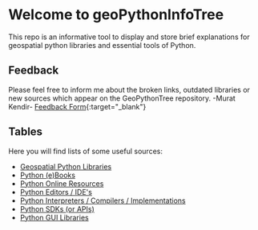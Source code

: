 # Welcome to geoPythonInfoTree

This repo is an informative tool to display and store brief explanations for geospatial python libraries and essential tools of Python.

## Feedback 
Please feel free to inform me about the broken links, outdated libraries or new sources which appear on the GeoPythonTree repository. -Murat Kendir- 
[Feedback Form](https://forms.gle/frtqUK32Lv68Uiwr6){:target="_blank"}


## Tables

Here you will find lists of some useful sources:

- [Geospatial Python Libraries](./geospatial_libraries.md)
- [Python (e)Books](./python_books.md)
- [Python Online Resources](./python_online_resources.md)
- [Python Editors / IDE's](./python_editors.md)
- [Python Interpreters / Compilers / Implementations](python_interpreters.md)
- [Python SDKs (or APIs)](python_sdks.md)
- [Python GUI Libraries](python_gui_libraries.md)

